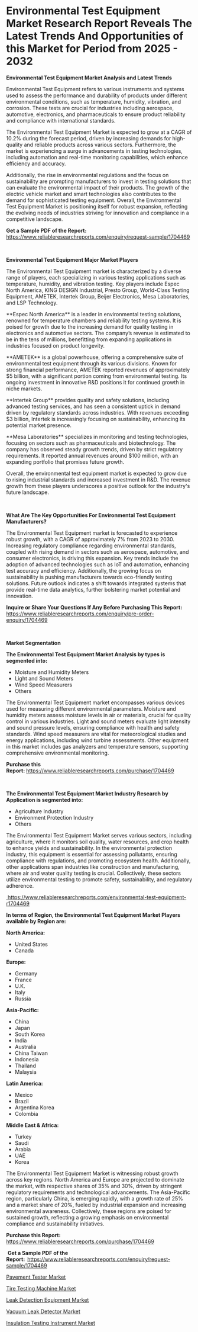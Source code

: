 <p><h1>Environmental Test Equipment Market Research Report Reveals The Latest Trends And Opportunities of this Market for Period from 2025 - 2032</h1></p><p><strong>Environmental Test Equipment Market Analysis and Latest Trends</strong></p>
<p><p>Environmental Test Equipment refers to various instruments and systems used to assess the performance and durability of products under different environmental conditions, such as temperature, humidity, vibration, and corrosion. These tests are crucial for industries including aerospace, automotive, electronics, and pharmaceuticals to ensure product reliability and compliance with international standards.</p><p>The Environmental Test Equipment Market is expected to grow at a CAGR of 10.2% during the forecast period, driven by increasing demands for high-quality and reliable products across various sectors. Furthermore, the market is experiencing a surge in advancements in testing technologies, including automation and real-time monitoring capabilities, which enhance efficiency and accuracy. </p><p>Additionally, the rise in environmental regulations and the focus on sustainability are prompting manufacturers to invest in testing solutions that can evaluate the environmental impact of their products. The growth of the electric vehicle market and smart technologies also contributes to the demand for sophisticated testing equipment. Overall, the Environmental Test Equipment Market is positioning itself for robust expansion, reflecting the evolving needs of industries striving for innovation and compliance in a competitive landscape.</p></p>
<p><strong>Get a Sample PDF of the Report:&nbsp;</strong> <a href="https://www.reliableresearchreports.com/enquiry/request-sample/1704469?utm_campaign=16&utm_medium=2&utm_source=Github&utm_content=ia&utm_term=18022025&utm_id=environmental-test-equipment">https://www.reliableresearchreports.com/enquiry/request-sample/1704469</a></p>
<p>&nbsp;</p>
<p><strong>Environmental Test Equipment Major Market Players</strong></p>
<p><p>The Environmental Test Equipment market is characterized by a diverse range of players, each specializing in various testing applications such as temperature, humidity, and vibration testing. Key players include Espec North America, KING DESIGN Industrial, Presto Group, World-Class Testing Equipment, AMETEK, Intertek Group, Beijer Electronics, Mesa Laboratories, and LSP Technology.</p><p>**Espec North America** is a leader in environmental testing solutions, renowned for temperature chambers and reliability testing systems. It is poised for growth due to the increasing demand for quality testing in electronics and automotive sectors. The company’s revenue is estimated to be in the tens of millions, benefitting from expanding applications in industries focused on product longevity.</p><p>**AMETEK** is a global powerhouse, offering a comprehensive suite of environmental test equipment through its various divisions. Known for strong financial performance, AMETEK reported revenues of approximately $5 billion, with a significant portion coming from environmental testing. Its ongoing investment in innovative R&D positions it for continued growth in niche markets.</p><p>**Intertek Group** provides quality and safety solutions, including advanced testing services, and has seen a consistent uptick in demand driven by regulatory standards across industries. With revenues exceeding $3 billion, Intertek is increasingly focusing on sustainability, enhancing its potential market presence.</p><p>**Mesa Laboratories** specializes in monitoring and testing technologies, focusing on sectors such as pharmaceuticals and biotechnology. The company has observed steady growth trends, driven by strict regulatory requirements. It reported annual revenues around $100 million, with an expanding portfolio that promises future growth.</p><p>Overall, the environmental test equipment market is expected to grow due to rising industrial standards and increased investment in R&D. The revenue growth from these players underscores a positive outlook for the industry's future landscape.</p></p>
<p>&nbsp;</p>
<p><strong>What Are The Key Opportunities For Environmental Test Equipment Manufacturers?</strong></p>
<p><p>The Environmental Test Equipment market is forecasted to experience robust growth, with a CAGR of approximately 7% from 2023 to 2030. Increasing regulatory compliance regarding environmental standards, coupled with rising demand in sectors such as aerospace, automotive, and consumer electronics, is driving this expansion. Key trends include the adoption of advanced technologies such as IoT and automation, enhancing test accuracy and efficiency. Additionally, the growing focus on sustainability is pushing manufacturers towards eco-friendly testing solutions. Future outlook indicates a shift towards integrated systems that provide real-time data analytics, further bolstering market potential and innovation.</p></p>
<p><strong>Inquire or Share Your Questions If Any Before Purchasing This Report:</strong> <a href="https://www.reliableresearchreports.com/enquiry/pre-order-enquiry/1704469?utm_campaign=16&utm_medium=2&utm_source=Github&utm_content=ia&utm_term=18022025&utm_id=environmental-test-equipment">https://www.reliableresearchreports.com/enquiry/pre-order-enquiry/1704469</a></p>
<p>&nbsp;</p>
<p><strong>Market Segmentation</strong></p>
<p><strong>The Environmental Test Equipment Market Analysis by types is segmented into:</strong></p>
<p><ul><li>Moisture and Humidity Meters</li><li>Light and Sound Meters</li><li>Wind Speed Measurers</li><li>Others</li></ul></p>
<p><p>The Environmental Test Equipment market encompasses various devices used for measuring different environmental parameters. Moisture and humidity meters assess moisture levels in air or materials, crucial for quality control in various industries. Light and sound meters evaluate light intensity and sound pressure levels, ensuring compliance with health and safety standards. Wind speed measurers are vital for meteorological studies and energy applications, including wind turbine assessments. Other equipment in this market includes gas analyzers and temperature sensors, supporting comprehensive environmental monitoring.</p></p>
<p><strong>Purchase this Report:&nbsp;</strong><a href="https://www.reliableresearchreports.com/purchase/1704469?utm_campaign=16&utm_medium=2&utm_source=Github&utm_content=ia&utm_term=18022025&utm_id=environmental-test-equipment">https://www.reliableresearchreports.com/purchase/1704469</a></p>
<p>&nbsp;</p>
<p><strong>The Environmental Test Equipment Market Industry Research by Application is segmented into:</strong></p>
<p><ul><li>Agriculture Industry</li><li>Environment Protection Industry</li><li>Others</li></ul></p>
<p><p>The Environmental Test Equipment Market serves various sectors, including agriculture, where it monitors soil quality, water resources, and crop health to enhance yields and sustainability. In the environmental protection industry, this equipment is essential for assessing pollutants, ensuring compliance with regulations, and promoting ecosystem health. Additionally, other applications span industries like construction and manufacturing, where air and water quality testing is crucial. Collectively, these sectors utilize environmental testing to promote safety, sustainability, and regulatory adherence.</p></p>
<p><a href="https://www.reliableresearchreports.com/environmental-test-equipment-r1704469?utm_campaign=16&utm_medium=2&utm_source=Github&utm_content=ia&utm_term=18022025&utm_id=environmental-test-equipment">&nbsp;https://www.reliableresearchreports.com/environmental-test-equipment-r1704469</a></p>
<p><strong>In terms of Region, the Environmental Test Equipment Market Players available by Region are:</strong></p>
<p>
    <p> <strong> North America: </strong>
        <ul>
            <li>United States</li>
            <li>Canada</li>
        </ul>
        </p> 
    <p> <strong> Europe: </strong>
        <ul>
            <li>Germany</li>
            <li>France</li>
            <li>U.K.</li>
            <li>Italy</li>
            <li>Russia</li>
        </ul>
        </p> 
    <p> <strong> Asia-Pacific: </strong>
        <ul>
            <li>China</li>
            <li>Japan</li>
            <li>South Korea</li>
            <li>India</li>
            <li>Australia</li>
            <li>China Taiwan</li>
            <li>Indonesia</li>
            <li>Thailand</li>
            <li>Malaysia</li>
        </ul>
        </p> 
    <p> <strong> Latin America: </strong>
        <ul>
            <li>Mexico</li>
            <li>Brazil</li>
            <li>Argentina Korea</li>
            <li>Colombia</li>
        </ul>
        </p> 
    <p> <strong> Middle East & Africa: </strong>
        <ul>
            <li>Turkey</li>
            <li>Saudi</li>
            <li>Arabia</li>
            <li>UAE</li>
            <li>Korea</li>
        </ul>
    </p>
    </p>
<p><p>The Environmental Test Equipment Market is witnessing robust growth across key regions. North America and Europe are projected to dominate the market, with respective shares of 35% and 30%, driven by stringent regulatory requirements and technological advancements. The Asia-Pacific region, particularly China, is emerging rapidly, with a growth rate of 25% and a market share of 20%, fueled by industrial expansion and increasing environmental awareness. Collectively, these regions are poised for sustained growth, reflecting a growing emphasis on environmental compliance and sustainability initiatives.</p></p>
<p><strong>Purchase this Report: </strong><a href="https://www.reliableresearchreports.com/purchase/1704469?utm_campaign=16&utm_medium=2&utm_source=Github&utm_content=ia&utm_term=18022025&utm_id=environmental-test-equipment">https://www.reliableresearchreports.com/purchase/1704469</a></p>
<p>&nbsp;<strong>Get a Sample PDF of the Report:&nbsp;&nbsp;</strong><a href="https://www.reliableresearchreports.com/enquiry/request-sample/1704469?utm_campaign=16&utm_medium=2&utm_source=Github&utm_content=ia&utm_term=18022025&utm_id=environmental-test-equipment">https://www.reliableresearchreports.com/enquiry/request-sample/1704469</a></p>
<p><strong></strong></p>
<p><p><a href="https://github.com/abedlagagica4/Market-Research-Report-List-1/blob/main/pavement-tester-market.md?utm_campaign=16&utm_medium=2&utm_source=Github&utm_content=ia&utm_term=18022025&utm_id=environmental-test-equipment">Pavement Tester Market</a></p><p><a href="https://github.com/rashkaeduzor/Market-Research-Report-List-1/blob/main/tire-testing-machine-market.md?utm_campaign=16&utm_medium=2&utm_source=Github&utm_content=ia&utm_term=18022025&utm_id=environmental-test-equipment">Tire Testing Machine Market</a></p><p><a href="https://github.com/nibbsmantji/Market-Research-Report-List-1/blob/main/leak-detection-equipment-market.md?utm_campaign=16&utm_medium=2&utm_source=Github&utm_content=ia&utm_term=18022025&utm_id=environmental-test-equipment">Leak Detection Equipment Market</a></p><p><a href="https://github.com/birbamanan03/Market-Research-Report-List-1/blob/main/vacuum-leak-detector-market.md?utm_campaign=16&utm_medium=2&utm_source=Github&utm_content=ia&utm_term=18022025&utm_id=environmental-test-equipment">Vacuum Leak Detector Market</a></p><p><a href="https://github.com/djibenesha/Market-Research-Report-List-1/blob/main/insulation-testing-instrument-market.md?utm_campaign=16&utm_medium=2&utm_source=Github&utm_content=ia&utm_term=18022025&utm_id=environmental-test-equipment">Insulation Testing Instrument Market</a></p></p>
